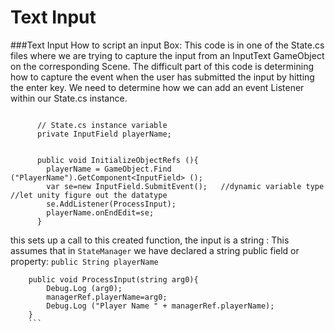 # Text Input


###Text Input
How to script an input Box:  This code is in one of the State.cs files where we are trying to capture the input from an InputText GameObject on the corresponding Scene.  The difficult part of this code is determining how to capture the event when the user has submitted the input by hitting the enter key.  We need to determine how we can add an event Listener within our State.cs instance.

```
	   
	  // State.cs instance variable
      private InputField playerName;
      
      
      public void InitializeObjectRefs (){
        playerName = GameObject.Find ("PlayerName").GetComponent<InputField> ();
		var se=new InputField.SubmitEvent();   //dynamic variable type //let unity figure out the datatype
		se.AddListener(ProcessInput);
		playerName.onEndEdit=se;
      }
```	


this sets up a call to this created function, the input is a string :  This assumes that in ``StateManager`` we have declared a string public field or property: ``public String playerName``
```
    public void ProcessInput(string arg0){
		Debug.Log (arg0);
		managerRef.playerName=arg0;
		Debug.Log ("Player Name " + managerRef.playerName);
	}
    ```


